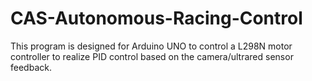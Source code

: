 # CAS-Autonomous-Racing-Control


This program is designed for Arduino UNO to control a L298N motor controller to realize PID control based on the camera/ultrared sensor feedback.

